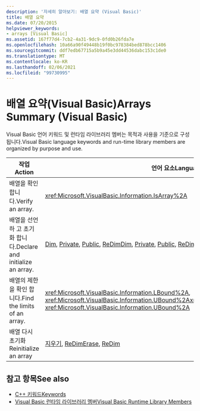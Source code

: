 ```yaml
---
description: '자세히 알아보기: 배열 요약 (Visual Basic)'
title: 배열 요약
ms.date: 07/20/2015
helpviewer_keywords:
- arrays [Visual Basic]
ms.assetid: 167f77d4-7cb2-4a31-9dc9-0fd0b26fda7e
ms.openlocfilehash: 10a66a90f49448b19f0bc978384bed878bcc1406
ms.sourcegitcommit: ddf7edb67715a5b9a45e3dd44536dabc153c1de0
ms.translationtype: MT
ms.contentlocale: ko-KR
ms.lasthandoff: 02/06/2021
ms.locfileid: "99730995"
---
```

# <a name="arrays-summary-visual-basic"></a><span data-ttu-id="628e0-103">배열 요약(Visual Basic)</span><span class="sxs-lookup"><span data-stu-id="628e0-103">Arrays Summary (Visual Basic)</span></span>

<span data-ttu-id="628e0-104">Visual Basic 언어 키워드 및 런타임 라이브러리 멤버는 목적과 사용을 기준으로 구성 됩니다.</span><span class="sxs-lookup"><span data-stu-id="628e0-104">Visual Basic language keywords and run-time library members are organized by purpose and use.</span></span>  
  
|<span data-ttu-id="628e0-105">작업</span><span class="sxs-lookup"><span data-stu-id="628e0-105">Action</span></span>|<span data-ttu-id="628e0-106">언어 요소</span><span class="sxs-lookup"><span data-stu-id="628e0-106">Language element</span></span>|  
|------------|----------------------|  
|<span data-ttu-id="628e0-107">배열을 확인 합니다.</span><span class="sxs-lookup"><span data-stu-id="628e0-107">Verify an array.</span></span>|<xref:Microsoft.VisualBasic.Information.IsArray%2A>|  
|<span data-ttu-id="628e0-108">배열을 선언 하 고 초기화 합니다.</span><span class="sxs-lookup"><span data-stu-id="628e0-108">Declare and initialize an array.</span></span>|<span data-ttu-id="628e0-109">[Dim](../statements/dim-statement.md), [Private](../modifiers/private.md), [Public](../modifiers/public.md), [ReDim](../statements/redim-statement.md)</span><span class="sxs-lookup"><span data-stu-id="628e0-109">[Dim](../statements/dim-statement.md), [Private](../modifiers/private.md), [Public](../modifiers/public.md), [ReDim](../statements/redim-statement.md)</span></span>|  
|<span data-ttu-id="628e0-110">배열의 제한을 확인 합니다.</span><span class="sxs-lookup"><span data-stu-id="628e0-110">Find the limits of an array.</span></span>|<span data-ttu-id="628e0-111"><xref:Microsoft.VisualBasic.Information.LBound%2A>, <xref:Microsoft.VisualBasic.Information.UBound%2A></span><span class="sxs-lookup"><span data-stu-id="628e0-111"><xref:Microsoft.VisualBasic.Information.LBound%2A>, <xref:Microsoft.VisualBasic.Information.UBound%2A></span></span>|  
|<span data-ttu-id="628e0-112">배열 다시 초기화</span><span class="sxs-lookup"><span data-stu-id="628e0-112">Reinitialize an array</span></span>|<span data-ttu-id="628e0-113">[지우기](../statements/erase-statement.md), [ReDim](../statements/redim-statement.md)</span><span class="sxs-lookup"><span data-stu-id="628e0-113">[Erase](../statements/erase-statement.md), [ReDim](../statements/redim-statement.md)</span></span>|  
  
## <a name="see-also"></a><span data-ttu-id="628e0-114">참고 항목</span><span class="sxs-lookup"><span data-stu-id="628e0-114">See also</span></span>

- [<span data-ttu-id="628e0-115">C++ 키워드</span><span class="sxs-lookup"><span data-stu-id="628e0-115">Keywords</span></span>](index.md)
- [<span data-ttu-id="628e0-116">Visual Basic 런타임 라이브러리 멤버</span><span class="sxs-lookup"><span data-stu-id="628e0-116">Visual Basic Runtime Library Members</span></span>](../runtime-library-members.md)
